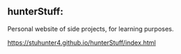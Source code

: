 ## hunterStuff:
Personal website of side projects, for learning purposes.

https://stuhunter4.github.io/hunterStuff/index.html